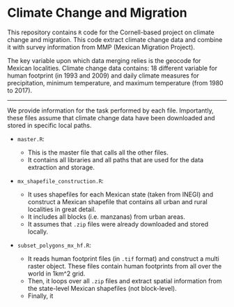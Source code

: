 # Climate Change and Migration

This repository contains `R` code for the Cornell-based project on climate change and migration. This code extract climate change data and combine it with survey information from MMP (Mexican Migration Project). 

The key variable upon which data merging relies is the geocode for Mexican localities. Climate change data contains: 18 different variable for human footprint (in 1993 and 2009) and daily climate measures for precipitation, minimum temperature, and maximum temperature (from 1980 to 2017).

---

We provide information for the task performed by each file. Importantly, these files assume that climate change data have been downloaded and stored in specific local paths. 

- `master.R`: 
  * This is the master file that calls all the other files.
  * It contains all libraries and all paths that are used for the data extraction and storage.

- `mx_shapefile_construction.R`: 
  * It uses shapefiles for each Mexican state (taken from INEGI) and construct a Mexican shapefile that contains all urban and rural localities in great detail. 
  * It includes all blocks (i.e. manzanas) from urban areas. 
  * It assumes that `.zip` files were already downloaded and stored locally.

- `subset_polygons_mx_hf.R`: 
  * It reads human footprint files (in `.tif` format) and construct a multi raster object. These files contain human footprints from all over the world in 1km^2 grid. 
  * Then, it loops over all `.zip` files and extract spatial information from the state-level Mexican shapefiles (not block-level).
  * Finally, it 

